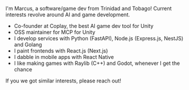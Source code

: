 I'm Marcus, a software/game dev from Trinidad and Tobago! Current interests revolve around AI and game development.

- Co-founder at Coplay, the best AI game dev tool for Unity
- OSS maintainer for MCP for Unity
- I develop services with Python (FastAPI), Node.js (Express.js, NestJS) and Golang
- I paint frontends with React.js (Next.js)
- I dabble in mobile apps with React Native
- I like making games with Raylib (C++) and Godot, whenever I get the chance

If you we got similar interests, please reach out!
